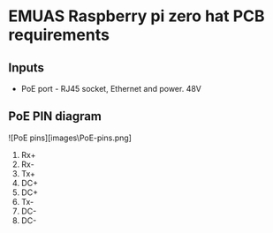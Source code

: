 # EMUAS Raspberry pi zero hat PCB requirements

## Inputs

- PoE port - RJ45 socket, Ethernet and power. 48V 


## PoE PIN diagram

![PoE pins][images\PoE-pins.png]

1. Rx+
2. Rx-
3. Tx+
4. DC+
5. DC+
6. Tx-
7. DC-
8. DC-

